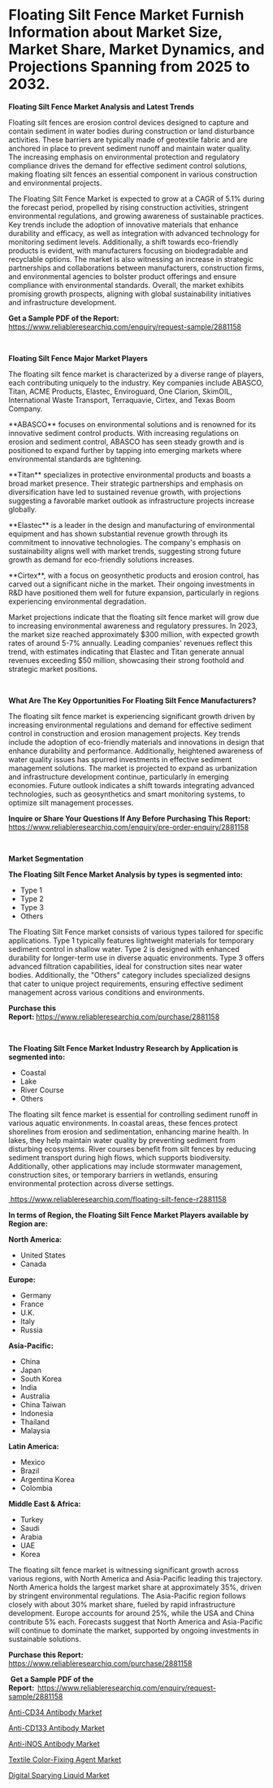 <p><h1>Floating Silt Fence Market Furnish Information about Market Size, Market Share, Market Dynamics, and Projections Spanning from 2025 to 2032.</h1></p><p><strong>Floating Silt Fence Market Analysis and Latest Trends</strong></p>
<p><p>Floating silt fences are erosion control devices designed to capture and contain sediment in water bodies during construction or land disturbance activities. These barriers are typically made of geotextile fabric and are anchored in place to prevent sediment runoff and maintain water quality. The increasing emphasis on environmental protection and regulatory compliance drives the demand for effective sediment control solutions, making floating silt fences an essential component in various construction and environmental projects.</p><p>The Floating Silt Fence Market is expected to grow at a CAGR of 5.1% during the forecast period, propelled by rising construction activities, stringent environmental regulations, and growing awareness of sustainable practices. Key trends include the adoption of innovative materials that enhance durability and efficacy, as well as integration with advanced technology for monitoring sediment levels. Additionally, a shift towards eco-friendly products is evident, with manufacturers focusing on biodegradable and recyclable options. The market is also witnessing an increase in strategic partnerships and collaborations between manufacturers, construction firms, and environmental agencies to bolster product offerings and ensure compliance with environmental standards. Overall, the market exhibits promising growth prospects, aligning with global sustainability initiatives and infrastructure development.</p></p>
<p><strong>Get a Sample PDF of the Report:&nbsp;</strong> <a href="https://www.reliableresearchiq.com/enquiry/request-sample/2881158?utm_campaign=973&utm_medium=2&utm_source=Github&utm_content=ia&utm_term=12032025&utm_id=floating-silt-fence">https://www.reliableresearchiq.com/enquiry/request-sample/2881158</a></p>
<p>&nbsp;</p>
<p><strong>Floating Silt Fence Major Market Players</strong></p>
<p><p>The floating silt fence market is characterized by a diverse range of players, each contributing uniquely to the industry. Key companies include ABASCO, Titan, ACME Products, Elastec, Enviroguard, One Clarion, SkimOIL, International Waste Transport, Terraquavie, Cirtex, and Texas Boom Company. </p><p>**ABASCO** focuses on environmental solutions and is renowned for its innovative sediment control products. With increasing regulations on erosion and sediment control, ABASCO has seen steady growth and is positioned to expand further by tapping into emerging markets where environmental standards are tightening.</p><p>**Titan** specializes in protective environmental products and boasts a broad market presence. Their strategic partnerships and emphasis on diversification have led to sustained revenue growth, with projections suggesting a favorable market outlook as infrastructure projects increase globally.</p><p>**Elastec** is a leader in the design and manufacturing of environmental equipment and has shown substantial revenue growth through its commitment to innovative technologies. The company's emphasis on sustainability aligns well with market trends, suggesting strong future growth as demand for eco-friendly solutions increases.</p><p>**Cirtex**, with a focus on geosynthetic products and erosion control, has carved out a significant niche in the market. Their ongoing investments in R&D have positioned them well for future expansion, particularly in regions experiencing environmental degradation.</p><p>Market projections indicate that the floating silt fence market will grow due to increasing environmental awareness and regulatory pressures. In 2023, the market size reached approximately $300 million, with expected growth rates of around 5-7% annually. Leading companies' revenues reflect this trend, with estimates indicating that Elastec and Titan generate annual revenues exceeding $50 million, showcasing their strong foothold and strategic market positions.</p></p>
<p>&nbsp;</p>
<p><strong>What Are The Key Opportunities For Floating Silt Fence Manufacturers?</strong></p>
<p><p>The floating silt fence market is experiencing significant growth driven by increasing environmental regulations and demand for effective sediment control in construction and erosion management projects. Key trends include the adoption of eco-friendly materials and innovations in design that enhance durability and performance. Additionally, heightened awareness of water quality issues has spurred investments in effective sediment management solutions. The market is projected to expand as urbanization and infrastructure development continue, particularly in emerging economies. Future outlook indicates a shift towards integrating advanced technologies, such as geosynthetics and smart monitoring systems, to optimize silt management processes.</p></p>
<p><strong>Inquire or Share Your Questions If Any Before Purchasing This Report:</strong> <a href="https://www.reliableresearchiq.com/enquiry/pre-order-enquiry/2881158?utm_campaign=973&utm_medium=2&utm_source=Github&utm_content=ia&utm_term=12032025&utm_id=floating-silt-fence">https://www.reliableresearchiq.com/enquiry/pre-order-enquiry/2881158</a></p>
<p>&nbsp;</p>
<p><strong>Market Segmentation</strong></p>
<p><strong>The Floating Silt Fence Market Analysis by types is segmented into:</strong></p>
<p><ul><li>Type 1</li><li>Type 2</li><li>Type 3</li><li>Others</li></ul></p>
<p><p>The Floating Silt Fence market consists of various types tailored for specific applications. Type 1 typically features lightweight materials for temporary sediment control in shallow water. Type 2 is designed with enhanced durability for longer-term use in diverse aquatic environments. Type 3 offers advanced filtration capabilities, ideal for construction sites near water bodies. Additionally, the "Others" category includes specialized designs that cater to unique project requirements, ensuring effective sediment management across various conditions and environments.</p></p>
<p><strong>Purchase this Report:&nbsp;</strong><a href="https://www.reliableresearchiq.com/purchase/2881158?utm_campaign=973&utm_medium=2&utm_source=Github&utm_content=ia&utm_term=12032025&utm_id=floating-silt-fence">https://www.reliableresearchiq.com/purchase/2881158</a></p>
<p>&nbsp;</p>
<p><strong>The Floating Silt Fence Market Industry Research by Application is segmented into:</strong></p>
<p><ul><li>Coastal</li><li>Lake</li><li>River Course</li><li>Others</li></ul></p>
<p><p>The floating silt fence market is essential for controlling sediment runoff in various aquatic environments. In coastal areas, these fences protect shorelines from erosion and sedimentation, enhancing marine health. In lakes, they help maintain water quality by preventing sediment from disturbing ecosystems. River courses benefit from silt fences by reducing sediment transport during high flows, which supports biodiversity. Additionally, other applications may include stormwater management, construction sites, or temporary barriers in wetlands, ensuring environmental protection across diverse settings.</p></p>
<p><a href="https://www.reliableresearchiq.com/floating-silt-fence-r2881158?utm_campaign=973&utm_medium=2&utm_source=Github&utm_content=ia&utm_term=12032025&utm_id=floating-silt-fence">&nbsp;https://www.reliableresearchiq.com/floating-silt-fence-r2881158</a></p>
<p><strong>In terms of Region, the Floating Silt Fence Market Players available by Region are:</strong></p>
<p>
    <p> <strong> North America: </strong>
        <ul>
            <li>United States</li>
            <li>Canada</li>
        </ul>
        </p> 
    <p> <strong> Europe: </strong>
        <ul>
            <li>Germany</li>
            <li>France</li>
            <li>U.K.</li>
            <li>Italy</li>
            <li>Russia</li>
        </ul>
        </p> 
    <p> <strong> Asia-Pacific: </strong>
        <ul>
            <li>China</li>
            <li>Japan</li>
            <li>South Korea</li>
            <li>India</li>
            <li>Australia</li>
            <li>China Taiwan</li>
            <li>Indonesia</li>
            <li>Thailand</li>
            <li>Malaysia</li>
        </ul>
        </p> 
    <p> <strong> Latin America: </strong>
        <ul>
            <li>Mexico</li>
            <li>Brazil</li>
            <li>Argentina Korea</li>
            <li>Colombia</li>
        </ul>
        </p> 
    <p> <strong> Middle East & Africa: </strong>
        <ul>
            <li>Turkey</li>
            <li>Saudi</li>
            <li>Arabia</li>
            <li>UAE</li>
            <li>Korea</li>
        </ul>
    </p>
    </p>
<p><p>The floating silt fence market is witnessing significant growth across various regions, with North America and Asia-Pacific leading this trajectory. North America holds the largest market share at approximately 35%, driven by stringent environmental regulations. The Asia-Pacific region follows closely with about 30% market share, fueled by rapid infrastructure development. Europe accounts for around 25%, while the USA and China contribute 5% each. Forecasts suggest that North America and Asia-Pacific will continue to dominate the market, supported by ongoing investments in sustainable solutions.</p></p>
<p><strong>Purchase this Report: </strong><a href="https://www.reliableresearchiq.com/purchase/2881158?utm_campaign=973&utm_medium=2&utm_source=Github&utm_content=ia&utm_term=12032025&utm_id=floating-silt-fence">https://www.reliableresearchiq.com/purchase/2881158</a></p>
<p>&nbsp;<strong>Get a Sample PDF of the Report:&nbsp;&nbsp;</strong><a href="https://www.reliableresearchiq.com/enquiry/request-sample/2881158?utm_campaign=973&utm_medium=2&utm_source=Github&utm_content=ia&utm_term=12032025&utm_id=floating-silt-fence">https://www.reliableresearchiq.com/enquiry/request-sample/2881158</a></p>
<p><strong></strong></p>
<p><p><a href="https://github.com/danzopachllq/Market-Research-Report-List-1/blob/main/anti-cd34-antibody-market.md?utm_campaign=973&utm_medium=2&utm_source=Github&utm_content=ia&utm_term=12032025&utm_id=floating-silt-fence">Anti-CD34 Antibody Market</a></p><p><a href="https://github.com/fendtdjunawo/Market-Research-Report-List-1/blob/main/anti-cd133-antibody-market.md?utm_campaign=973&utm_medium=2&utm_source=Github&utm_content=ia&utm_term=12032025&utm_id=floating-silt-fence">Anti-CD133 Antibody Market</a></p><p><a href="https://github.com/hadshpinay/Market-Research-Report-List-1/blob/main/anti-inos-antibody-market.md?utm_campaign=973&utm_medium=2&utm_source=Github&utm_content=ia&utm_term=12032025&utm_id=floating-silt-fence">Anti-iNOS Antibody Market</a></p><p><a href="https://github.com/kovasovitzzg/Market-Research-Report-List-1/blob/main/textile-color-fixing-agent-market.md?utm_campaign=973&utm_medium=2&utm_source=Github&utm_content=ia&utm_term=12032025&utm_id=floating-silt-fence">Textile Color-Fixing Agent Market</a></p><p><a href="https://github.com/palenjeppecd/Market-Research-Report-List-1/blob/main/digital-sparying-liquid-market.md?utm_campaign=973&utm_medium=2&utm_source=Github&utm_content=ia&utm_term=12032025&utm_id=floating-silt-fence">Digital Sparying Liquid Market</a></p></p>